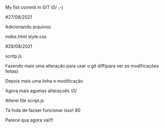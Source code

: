 My fist commit in GIT \0/ ;-)

#27/08/2021

Adicionando arquivos:

index.html
style.css

#28/08/2021

scritp.js

Fazendo mais uma alteração para usar o git diff(para ver as modificações feitas)

Depois mais uma linha e modificação

Agora mais agumas alteraçoẽs \0/

Alterei file script.js

Tá foda de fazser funcionar isso! 80

Parece qua agora vai!!! 